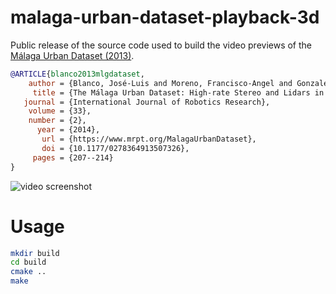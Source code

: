 # malaga-urban-dataset-playback-3d
Public release of the source code used to build the video previews of the [Málaga Urban Dataset (2013)](https://www.mrpt.org/MalagaUrbanDataset).

```bibtex
@ARTICLE{blanco2013mlgdataset,
    author = {Blanco, José-Luis and Moreno, Francisco-Angel and Gonzalez-Jimenez, Javier},
     title = {The Málaga Urban Dataset: High-rate Stereo and Lidars in a realistic urban scenario},
   journal = {International Journal of Robotics Research},
    volume = {33},
    number = {2},
      year = {2014},
       url = {https://www.mrpt.org/MalagaUrbanDataset},
       doi = {10.1177/0278364913507326},
     pages = {207--214}
}
```

![video screenshot](https://img.youtube.com/vi/op-2ypPcJIc/0.jpg)

# Usage

```bash
mkdir build
cd build
cmake ..
make
```

